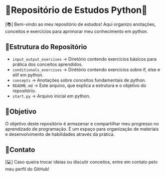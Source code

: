 # 📌Repositório de Estudos Python🐍

[📚] Bem-vindo ao meu repositório de estudos! Aqui organizo anotações, conceitos e exercícios para aprimorar meu conhecimento em python.

## 📌Estrutura do Repositório

- ```input_output_exercises``` → Diretório contendo exercícios básicos para prática dos conceitos aprendidos.
- ```conditionals_exercises``` → Dirétório contendo exercícios sobre if, else e elif em python.
- ```concepts``` → Anotações sobre conceitos fundamentais de python.
- ```README.md``` → Este arquivo, que explica a estrutura e o objetivo do repositório.
- ```start.py``` → Arquivo inicial em python.

## 📌Objetivo

O objetivo deste repositório é armazenar e compartilhar meu progresso no aprendizado de programação. É um espaço para organização de materiais e desenvolvimento de habilidades através da prática.

## 📌Contato

[💻] Caso queira trocar ideias ou discutir conceitos, entre em contato pelo meu perfil do GitHub!





